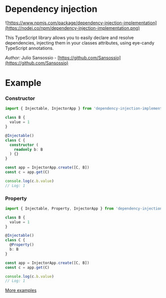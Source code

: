 # Dependency injection

![https://www.npmjs.com/package/dependency-injection-implementation](https://nodei.co/npm/dependency-injection-implementation.png)

This TypeScript library allows you to easily declare and resolve dependencies, injecting them in your classes attributes, using eye-candy TypeScript annotations.

*Author:* Julio Sansossio - [https://github.com/Sansossio](https://github.com/Sansossio)

# Example
### Constructor
```ts
import { Injectable, InjectorApp } from 'dependency-injection-implementation'

class B {
  value = 1
}

@Injectable()
class C {
  constructor (
    readonly b: B
  ) {}
}

const app = InjectorApp.create([C, B])
const c = app.get(C)

console.log(c.b.value)
// Log: 1

```
### Property
```ts
import { Injectable, Property, InjectorApp } from 'dependency-injection-implementation'

class B {
  value = 1
}

@Injectable()
class C {
  @Property()
  b: B
}

const app = InjectorApp.create([C, B])
const c = app.get(C)

console.log(c.b.value)
// Log: 1
```
[More examples](https://github.com/Sansossio/dependency-injection/tree/master/examples)

